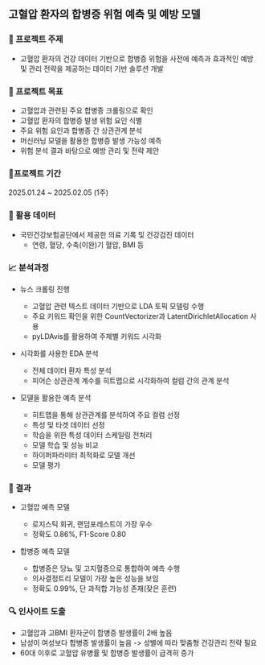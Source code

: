 ## 고혈압 환자의 합병증 위험 예측 및 예방 모델

### 🔬 프로젝트 주제
- 고혈압 환자의 건강 데이터 기반으로 합병증 위험을 사전에 예측과 효과적인 예방 및 관리 전략을 제공하는 데이터 기반 솔루션 개발

### 🎯 프로젝트 목표
- 고혈압과 관련된 주요 합병증 크롤링으로 확인
- 고혈압 환자의 합병증 발생 위험 요인 식별
- 주요 위험 요인과 합병증 간 상관관계 분석
- 머신러닝 모델을 활용한 합병증 발생 가능성 예측
- 위험 분석 결과 바탕으로 예방 관리 및 전략 제안

### 📆프로젝트 기간
2025.01.24 ~ 2025.02.05 (1주)

### 📝 활용 데이터
- 국민건강보험공단에서 제공한 의료 기록 및 건강검진 데이터
  -  연령, 혈당, 수축(이완)기 혈압, BMI 등
 
### 📈 분석과정
- 뉴스 크롤링 진행
  - 고혈압 관련 텍스트 데이터 기반으로 LDA 토픽 모델링 수행
  - 주요 키워드 확인을 위한 CountVectorizer과 LatentDirichletAllocation 사용
  - pyLDAvis를 활용하여 주제별 키워드 시각화
    
- 시각화를 사용한 EDA 분석
  - 전체 데이터 환자 특성 분석
  - 피어슨 상관관계 계수를 히트맵으로 시각화하여 컬럼 간의 관계 분석

- 모델을 활용한 예측 분석
  - 히트맵을 통해 상관관계를 분석하여 주요 컬럼 선정
  - 특성 및 타겟 데이터 선정
  - 학습을 위한 특성 데이터 스케일링 전처리
  - 모델 학습 및 성능 비교
  - 하이퍼파라미터 최적화로 모델 개선
  - 모델 평가

### 🏁 결과
- 고혈압 예측 모델
  - 로지스틱 회귀, 랜덤포레스트이 가장 우수
  - 정확도 0.86%, F1-Score 0.80

- 합병증 예측 모델
  - 합병증은 당뇨 및 고지혈증으로 통합하여 예측 수행
  - 의사결정트리 모델이 가장 높은 성능을 보임
  - 정확도 0.99%, 단 과적합 가능성 존재(잦은 훈련)

### 🔍 인사이트 도출
- 고혈압과 고BMI 환자군이 합병증 발생률이 2배 높음
- 남성이 여성보다 합병증 발생률이 높음 -> 성별에 따라 맞춤형 건강관리 전략 필요
- 60대 이후로 고혈압 유병률 및 합병증 발생률이 급격히 증가
